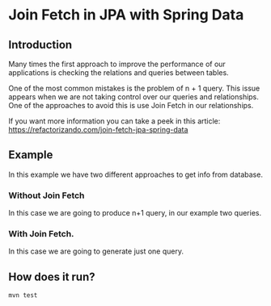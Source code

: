 # Join Fetch in JPA with Spring Data

## Introduction 

Many times the first approach to improve the performance of our applications 
is checking the relations and queries between tables. 

One of the most common mistakes is the problem of 
n + 1 query. This issue appears when we are not 
taking control over our queries and relationships. One of 
the approaches to avoid this is use Join Fetch in 
our relationships. 

If you want more information you can take a peek in this
article: https://refactorizando.com/join-fetch-jpa-spring-data

## Example

In this example we have two different approaches
to get info from database. 

### Without Join Fetch
In this case we are going to produce n+1 query, in our example two queries. 


### With Join Fetch. 

In this case we are going to generate just one query.

## How does it run?

    mvn test

